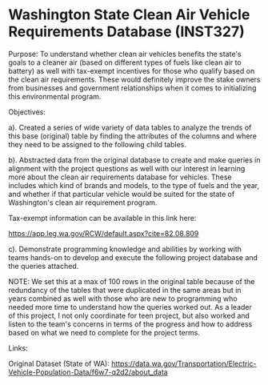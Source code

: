 # Washington State Clean Air Vehicle Requirements Database (INST327)

Purpose: To understand whether clean air vehicles benefits the state's goals to a cleaner air (based on different types of fuels like clean air to battery) as well with tax-exempt incentives for those who qualify based on the clean air requirements. These would definitely improve the stake owners from businesses and government relationships when it comes to initializing this environmental program.

Objectives:

a). Created a series of wide variety of data tables to analyze the trends of this base (original) table by finding the attributes of the columns and where they need to be assigned to the following child tables.

b). Abstracted data from the original database to create and make queries in alignment with the project questions as well with our interest in learning more about the clean air requirements database for vehicles. These includes which kind of brands and models, to the type of fuels and the year, and whether if that particular vehicle would be suited for the state of Washington's clean air requirement program. 

Tax-exempt information can be available in this link here: 

https://app.leg.wa.gov/RCW/default.aspx?cite=82.08.809

c). Demonstrate programming knowledge and abilities by working with teams hands-on to develop and execute the following project database and the queries attached.

NOTE: We set this at a max of 100 rows in the original table because of the redundancy of the tables that were duplicated in the same areas but in years combined as well with those who are new to programming who needed more time to understand how the queries worked out. As a leader of this project, I not only coordinate for teen project, but also worked and listen to the team's concerns in terms of the progress and how to address based on what we need to complete for the project terms.


Links:

Original Dataset (State of WA): https://data.wa.gov/Transportation/Electric-Vehicle-Population-Data/f6w7-q2d2/about_data

